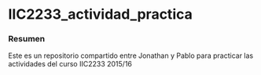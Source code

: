 # IIC2233_actividad_practica

### Resumen
Este es un repositorio compartido entre Jonathan y Pablo para practicar las actividades del curso IIC2233 2015/16

